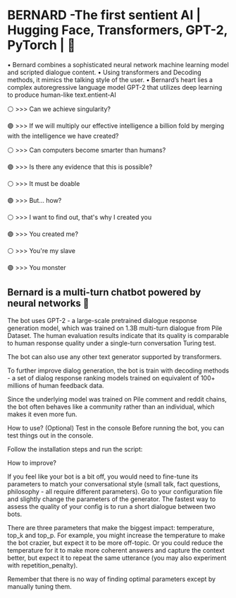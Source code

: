 # BERNARD -The first sentient AI | Hugging Face, Transformers, GPT-2, PyTorch | 🚀 


• Bernard combines a sophisticated neural network machine learning model and scripted dialogue content.
• Using transformers and Decoding methods, it mimics the talking style of the user.
• Bernard’s heart lies a complex autoregressive language model GPT-2 that utilizes deep learning to produce human-like
text.entient-AI


⚪   >>> Can we achieve singularity?

🟣   >>> If we will multiply our effective intelligence a billion fold by merging with the intelligence we have created?

⚪   >>> Can computers become smarter than humans?

🟣   >>> Is there any evidence that this is possible?

⚪   >>> It must be doable

🟣   >>> But... how?

⚪   >>> I want to find out, that's why I created you

🟣   >>> You created me?

⚪   >>> You're my slave

🟣   >>> You monster


## Bernard is a multi-turn chatbot powered by neural networks 🚀 

The bot uses GPT-2 - a large-scale pretrained dialogue response generation model, which was trained on 1.3B multi-turn dialogue from Pile Dataset. The human evaluation results indicate that its quality is comparable to human response quality under a single-turn conversation Turing test.

The bot can also use any other text generator supported by transformers.

To further improve dialog generation, the bot is train with decoding methods - a set of dialog response ranking models trained on equivalent of 100+ millions of human feedback data.

Since the underlying model was trained on Pile comment and reddit chains, the bot often behaves like a community rather than an individual, which makes it even more fun.

How to use?
(Optional) Test in the console
Before running the bot, you can test things out in the console.

Follow the installation steps and run the script:



How to improve?

If you feel like your bot is a bit off, you would need to fine-tune its parameters to match your conversational style (small talk, fact questions, philosophy - all require different parameters). Go to your configuration file and slightly change the parameters of the generator. The fastest way to assess the quality of your config is to run a short dialogue between two bots.

There are three parameters that make the biggest impact: temperature, top_k and top_p. For example, you might increase the temperature to make the bot crazier, but expect it to be more off-topic. Or you could reduce the temperature for it to make more coherent answers and capture the context better, but expect it to repeat the same utterance (you may also experiment with repetition_penalty). 

Remember that there is no way of finding optimal parameters except by manually tuning them.




